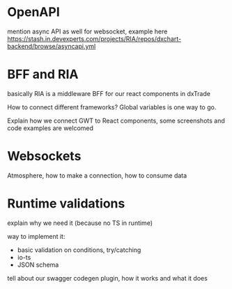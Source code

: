 ---
---

# OpenAPI
mention async API as well for websocket, example here https://stash.in.devexperts.com/projects/RIA/repos/dxchart-backend/browse/asyncapi.yml

# BFF and RIA
basically RIA is a middleware BFF for our react components in dxTrade

How to connect different frameworks? Global variables is one way to go.

Explain how we connect GWT to React components, some screenshots and code examples are welcomed

# Websockets
Atmosphere, how to make a connection, how to consume data

# Runtime validations
explain why we need it (because no TS in runtime)

way to implement it:
- basic validation on conditions, try/catching
- io-ts
- JSON schema

tell about our swagger codegen plugin, how it works and what it does